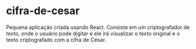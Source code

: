 # cifra-de-cesar
Pequena aplicação criada usando React. Consiste em um criptografador de texto, onde o usuário pode digitar e ele irá visualizar o texto original e o texto criptografado com a cifra de César.
